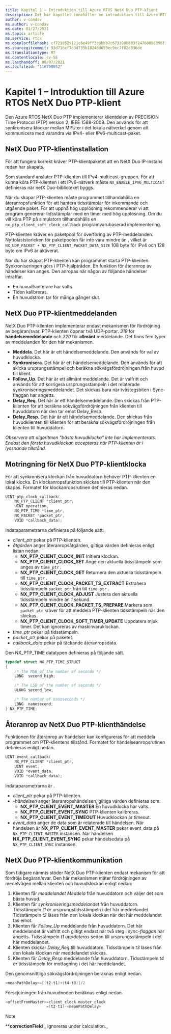 ```yaml
---
title: Kapitel 1 – Introduktion till Azure RTOS NetX Duo PTP-klient
description: Det här kapitlet innehåller en introduktion till Azure RTOS NetX Duo PTP Client.
author: v-condav
ms.author: v-condav
ms.date: 01/27/2021
ms.topic: article
ms.service: rtos
ms.openlocfilehash: cf7210529121c8e49ff3cabbb7c673288b803f24760096396f32f33d4a9fb7e6
ms.sourcegitcommit: 93d716cf7e3d735b18246d659ec9ec7f82c336de
ms.translationtype: MT
ms.contentlocale: sv-SE
ms.lasthandoff: 08/07/2021
ms.locfileid: "116798052"
---
```

# <a name="chapter-1---introduction-to-azure-rtos-netx-duo-ptp-client"></a>Kapitel 1 – Introduktion till Azure RTOS NetX Duo PTP-klient

Den Azure RTOS NetX Duo PTP implementerar klientdelen av PRECISION Time Protocol (PTP) version 2, IEEE 1588-2008. Den används för att synkronisera klockor mellan MPU:er i det lokala nätverket genom att kommunicera med varandra via IPv4- eller IPv6-multicast-paket.

## <a name="netx-duo-ptp-client-setup"></a>NetX Duo PTP-klientinstallation

För att fungera korrekt kräver PTP-klientpaketet att en NetX Duo IP-instans redan har skapats.

Som standard ansluter PTP-klienten till IPv4-multicast-gruppen. För att kunna köra PTP-klienten i ett IPv6-nätverk måste `NX_ENABLE_IPV6_MULTICAST` definieras när netX Duo-biblioteket byggs.

När du skapar PTP-klienten måste programmet tillhandahålla en återanropsfunktion för att hantera tidsstämplar för inkommande och utgående paket. För att uppnå hög upplösning rekommenderar vi att program genererar tidsstämplar med en timer med hög upplösning. Om du vill köra PTP på simulatorn tillhandahålls en `nx_ptp_client_soft_clock_callback` programvarubaserad implementering.

PTP-klienten kräver en paketpool för överföring av PTP-meddelanden. Nyttolaststorleken för paketpoolen får inte vara mindre än , vilket är `NX_UDP_PACKET + NX_PTP_CLIENT_PACKET_DATA_SIZE` 108 byte för IPv4 och 128 byte om IPv6 är aktiverat.

När du har skapat PTP-klienten kan programmet starta PTP-klienten. Synkroniseringen görs i PTP-hjälptråden. En funktion för återanrop av händelser kan anges. Den anropas när någon av följande händelser inträffar.
* En huvudhanterare har valts. 
* Tiden kalibreras.
* En huvudström tar för många gånger slut.

## <a name="netx-duo-ptp-client-messages"></a>NetX Duo PTP-klientmeddelanden

NetX Duo PTP-klienten implementerar endast mekanismen för fördröjning av begäran/svar. PTP-klienten öppnar två UDP-portar. *319* för **händelsemeddelande** och *320* för **allmänt** meddelande. Det finns fem typer av meddelanden för den här mekanismen.

* **Meddela**. Det här är ett händelsemeddelande. Den används för val av huvudklocka.
* **Synkronisera**. Det här är ett händelsemeddelande. Den används för att skicka ursprungsstämpel och beräkna sökvägsfördröjningen från huvud till klient.
* **Follow_Up**. Det här är ett allmänt meddelande. Det är valfritt och används för att korrigera ursprungsstämpeln i det relaterade synkroniseringsmeddelandet. Det skickas bara när tvåstegsbiten i Sync-flaggan har angetts.
* **Delay_Req**. Det här är ett händelsemeddelande. Den skickas från PTP-klienten för att beräkna sökvägsfördröjningen från klienten till huvuddatorn när den tar emot Delay_Resp.
* **Delay_Resp**. Det här är ett händelsemeddelande. Den skickas från huvudklienten till klienten för att beräkna sökvägsfördröjningen från klienten till huvuddatorn.

*Observera att algoritmen "bästa huvudklocka" inte har implementerats. Endast den första huvudklockan accepteras när PTP-klienten är i lyssnande tillstånd.*

## <a name="netx-duo-ptp-client-clock-callback"></a>Motringning för NetX Duo PTP-klientklocka
För att synkronisera klockan från huvuddatorn behöver PTP-klienten en lokal klocka. En klockanropsfunktion skickas till PTP-klienten när den skapas. Formatet för klockanropsrutinen definieras nedan.
```C
UINT ptp_clock_callback(
    NX_PTP_CLIENT *client_ptr, 
    UINT operation,
    NX_PTP_TIME *time_ptr, 
    NX_PACKET *packet_ptr,
    VOID *callback_data);
```
Indataparametrarna definieras på följande sätt:
* *client_ptr* pekar på PTP-klienten.
* *åtgärden* anger återanropsåtgärden, giltiga värden definieras enligt listan nedan.
  * **NX_PTP_CLIENT_CLOCK_INIT** Initiera klockan.
  * **NX_PTP_CLIENT_CLOCK_SET** Ange den aktuella tidsstämpeln som anges av `time_ptr` .
  * **NX_PTP_CLIENT_CLOCK_GET** Returnera den aktuella tidsstämpeln till `time_ptr` .
  * **NX_PTP_CLIENT_CLOCK_PACKET_TS_EXTRACT** Extrahera tidsstämpeln `packet_ptr` från till `time_ptr` .
  * **NX_PTP_CLIENT_CLOCK_ADJUST** Justera den aktuella tidsstämpeln mindre än *1* sekund.
  * **NX_PTP_CLIENT_CLOCK_PACKET_TS_PREPARE** Markera som `packet_ptr` kräver för att meddela PTP-klienten tidsstämpeln när den skickas.
  * **NX_PTP_CLIENT_CLOCK_SOFT_TIMER_UPDATE** Uppdatera mjuk timer. Det kan ignoreras av maskinvaruklockan.
* *time_ptr* pekar på tidsstämpeln.
* *packet_ptr* pekar på paketet.
* *callback_data* pekar på täckande återanropsdata.

Den NX_PTP_TIME datatypen definieras på följande sätt.
```C
typedef struct NX_PTP_TIME_STRUCT
{
    /* The MSB of the number of seconds */
    LONG  second_high;

    /* The LSB of the number of seconds */
    ULONG second_low;

    /* The number of nanoseconds */
    LONG  nanosecond;
} NX_PTP_TIME;
```

## <a name="netx-duo-ptp-client-event-callback"></a>Återanrop av NetX Duo PTP-klienthändelse
Funktionen för återanrop av händelser kan konfigureras för att meddela programmet om PTP-klientens tillstånd. Formatet för händelseanropsrutinen definieras enligt nedan.
```C
UINT event_callback(
    NX_PTP_CLIENT *client_ptr, 
    UINT event, 
    VOID *event_data, 
    VOID *callback_data);
```
Indataparametrarna är .
* *client_ptr* pekar på PTP-klienten.
* *-händelsen* anger återanropshändelsen, giltiga värden definieras som:
  * **NX_PTP_CLIENT_EVENT_MASTER** En huvudklocka har valts.
  * **NX_PTP_CLIENT_EVENT_SYNC** PTP-klienten kalibreras.
  * **NX_PTP_CLIENT_EVENT_TIMEOUT** Huvudklockan är timeout.
* *event_data* anger de data som är relaterade till händelsen. När händelsen är **NX_PTP_CLIENT_EVENT_MASTER** pekar event_data på `NX_PTP_CLIENT_MASTER` instansen. När händelsen **NX_PTP_CLIENT_EVENT_SYNC** pekar händelsedata på `NX_PTP_CLIENT_SYNC` instansen.

## <a name="netx-duo-ptp-client-communication"></a>NetX Duo PTP-klientkommunikation
Som tidigare nämnts stöder NetX Duo PTP-klienten endast mekanism för att fördröja begäran/svar. Den här mekanismen mäter fördröjningen av medelvägen mellan klienten och huvudklockan enligt nedan:
1. Klienten får *meddelandet Meddela* från huvuddatorn och väljer det som bästa huvud.
1. Klienten får *synkroniseringsmeddelandet* från huvuddatorn. Tidsstämpeln *t1 är* ursprungstidsstämpeln i det här meddelandet. Tidsstämpeln *t2* läses från den lokala klockan när det här meddelandet tas emot.
1. Klienten får *Follow_Up* meddelande från huvuddatorn. Det här meddelandet är valfritt och giltigt endast när två steg i *sync-flaggan* har angetts. Tidsstämpeln *t1 uppdateras* sedan till ursprungsstämpeln i det här meddelandet.
1. Klienten skickar *Delay_Req* till huvuddatorn. Tidsstämpeln *t3* läses från den lokala klockan när meddelandet skickas.
1. Klienten får *Delay_Resp* meddelande från huvuddatorn. Tidsstämpeln *t4 är* tidsstämpeln för mottagning i det här meddelandet.

Den genomsnittliga sökvägsfördröjningen beräknas enligt nedan.
```C
<meanPathDelay>=[(t2-t1)+(t4-t3)]/2
```
Förskjutningen från huvudnoden beräknas enligt nedan.
```C
<offsetFromMaster>=client_clock-master_clock
                  =(t2-t1)-<meanPathDelay>
```

> [!NOTE]
> ****correctionField** _ ignoreras under calculation._